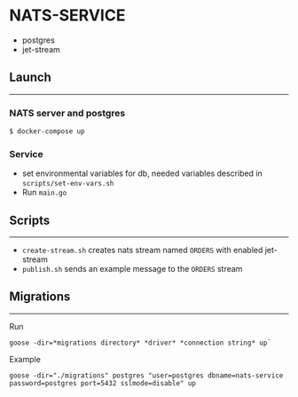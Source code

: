 # NATS-SERVICE
- postgres
- jet-stream

## Launch
<hr>

### NATS server and postgres
```bash
$ docker-compose up
```

### Service
- set environmental variables for db, needed variables described in `scripts/set-env-vars.sh`
- Run `main.go`

## Scripts
<hr>

- `create-stream.sh` creates nats stream named `ORDERS` with enabled jet-stream
- `publish.sh` sends an example message to the `ORDERS` stream

## Migrations
<hr>

Run 
```
goose -dir=*migrations directory* *driver* *connection string* up`
```
Example
```
goose -dir="./migrations" postgres "user=postgres dbname=nats-service password=postgres port=5432 sslmode=disable" up
```
